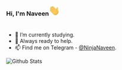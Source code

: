 ### Hi, I'm Naveen<img src="https://raw.githubusercontent.com/ABSphreak/ABSphreak/master/gifs/Hi.gif" width="30px">
#
- 🔭 I’m currently studying.
- 💬 Always ready to help.
- 📫 Find me on Telegram - [@NinjaNaveen](https://t.me/ninjanaveen).

![Github Stats](https://github-readme-stats.vercel.app/api?username=iam-NVN&show_icons=true&title_color=fff&icon_color=79ff97&text_color=9f9f9f&bg_color=151515)
